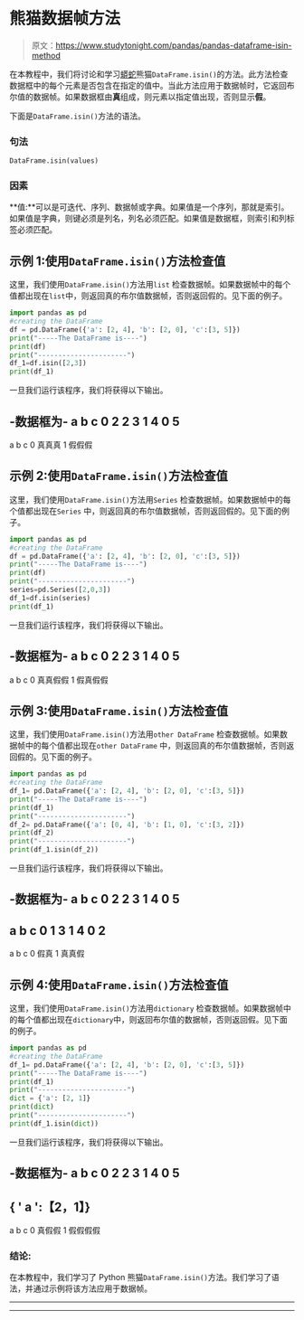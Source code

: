 # 熊猫数据帧方法

> 原文：<https://www.studytonight.com/pandas/pandas-dataframe-isin-method>

在本教程中，我们将讨论和学习[蟒蛇](https://www.studytonight.com/python/getting-started-with-python)熊猫`DataFrame.isin()`的方法。此方法检查数据框中的每个元素是否包含在指定的值中。当此方法应用于数据帧时，它返回布尔值的数据帧。如果数据框由**真**组成，则元素以指定值出现，否则显示**假**。

下面是`DataFrame.isin()`方法的语法。

### 句法

```py
DataFrame.isin(values)
```

### 因素

**值:**可以是可迭代、序列、数据帧或字典。如果值是一个序列，那就是索引。如果值是字典，则键必须是列名，列名必须匹配。如果值是数据框，则索引和列标签必须匹配。

## 示例 1:使用`DataFrame.isin()`方法检查值

这里，我们使用`DataFrame.isin()`方法用`list` 检查数据帧。如果数据帧中的每个值都出现在`list`中，则返回真的布尔值数据帧，否则返回假的。见下面的例子。

```py
import pandas as pd
#creating the DataFrame
df = pd.DataFrame({'a': [2, 4], 'b': [2, 0], 'c':[3, 5]})
print("-----The DataFrame is----")
print(df)
print("----------------------")
df_1=df.isin([2,3])
print(df_1)
```

一旦我们运行该程序，我们将获得以下输出。

-数据框为-
a b c
0 2 2 3
1 4 0 5
-
a b c
0 真真真
1 假假假

## 示例 2:使用`DataFrame.isin()`方法检查值

这里，我们使用`DataFrame.isin()`方法用`Series` 检查数据帧。如果数据帧中的每个值都出现在`Series` 中，则返回真的布尔值数据帧，否则返回假的。见下面的例子。

```py
import pandas as pd
#creating the DataFrame
df = pd.DataFrame({'a': [2, 4], 'b': [2, 0], 'c':[3, 5]})
print("-----The DataFrame is----")
print(df)
print("----------------------")
series=pd.Series([2,0,3])
df_1=df.isin(series)
print(df_1)
```

一旦我们运行该程序，我们将获得以下输出。

-数据框为-
a b c
0 2 2 3
1 4 0 5
-
a b c
0 真真假假
1 假真假假

## 示例 3:使用`DataFrame.isin()`方法检查值

这里，我们使用`DataFrame.isin()`方法用`other DataFrame` 检查数据帧。如果数据帧中的每个值都出现在`other DataFrame` 中，则返回真的布尔值数据帧，否则返回假的。见下面的例子。

```py
import pandas as pd
#creating the DataFrame
df_1= pd.DataFrame({'a': [2, 4], 'b': [2, 0], 'c':[3, 5]})
print("-----The DataFrame is----")
print(df_1)
print("----------------------")
df_2= pd.DataFrame({'a': [0, 4], 'b': [1, 0], 'c':[3, 2]})
print(df_2)
print("----------------------")
print(df_1.isin(df_2))
```

一旦我们运行该程序，我们将获得以下输出。

-数据框为-
a b c
0 2 2 3
1 4 0 5
-
a b c
0 1 3
1 4 0 2
-
a b c
0 假真
1 真真假

## 示例 4:使用`DataFrame.isin()`方法检查值

这里，我们使用`DataFrame.isin()`方法用`dictionary` 检查数据帧。如果数据帧中的每个值都出现在`dictionary`中，则返回布尔值的数据帧，否则返回假。见下面的例子。

```py
import pandas as pd
#creating the DataFrame
df_1= pd.DataFrame({'a': [2, 4], 'b': [2, 0], 'c':[3, 5]})
print("-----The DataFrame is----")
print(df_1)
print("----------------------")
dict = {'a': [2, 1]}
print(dict)
print("----------------------")
print(df_1.isin(dict))
```

一旦我们运行该程序，我们将获得以下输出。

-数据框为-
a b c
0 2 2 3
1 4 0 5
-
{ ' a ':【2，1】}
-
a b c
0 真假假
1 假假假假

### 结论:

在本教程中，我们学习了 Python 熊猫`DataFrame.isin()`方法。我们学习了语法，并通过示例将该方法应用于数据帧。

* * *

* * *
